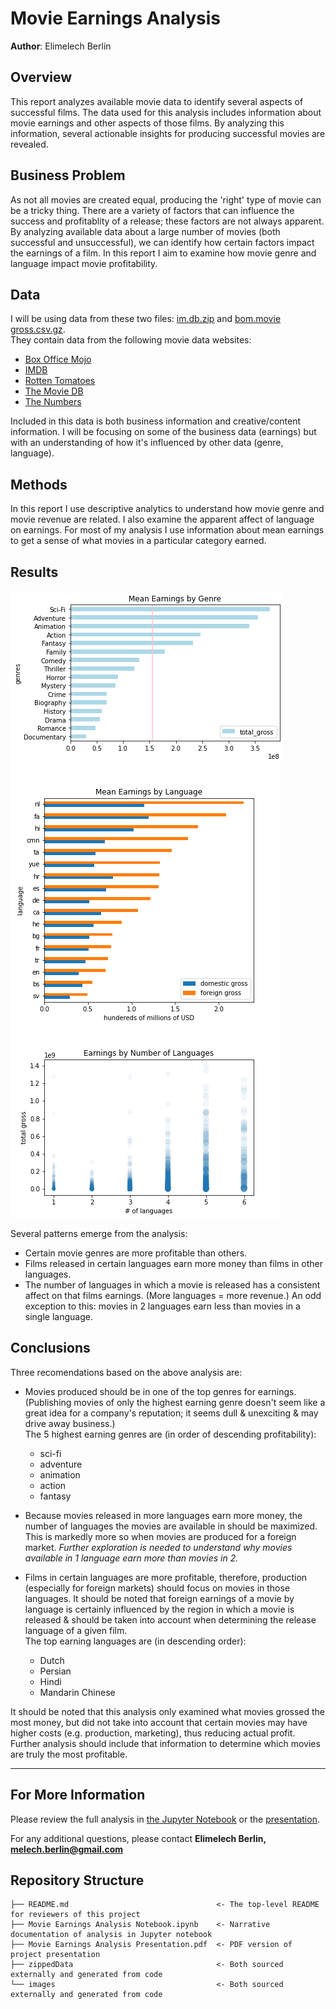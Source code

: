 # Movie Earnings Analysis

**Author**: Elimelech Berlin

## Overview

This report analyzes available movie data to identify several aspects of successful films. The data used for this analysis includes information about movie earnings and other aspects of those films. By analyzing this information, several actionable insights for producing successful movies are revealed.


## Business Problem

As not all movies are created equal, producing the 'right' type of movie can be a tricky thing. There are a variety of factors that can influence the success and profitablity of a release; these factors are not always apparent. By analyzing available data about a large number of movies (both successful and unsuccessful), we can identify how certain factors impact the earnings of a film. In this report I aim to examine how movie genre and language impact movie profitability.


## Data

I will be using data from these two files: [im.db.zip](./zippedData/im.db.zip) and [bom.movie gross.csv.gz](./zippedData/bom.movie_gross.csv.gz).  
They contain data from the following movie data websites: 
* [Box Office Mojo](https://www.boxofficemojo.com/ 'https://www.boxofficemojo.com/')
* [IMDB](https://www.imdb.com/ 'https://www.imdb.com/')
* [Rotten Tomatoes](https://www.rottentomatoes.com/ 'https://www.rottentomatoes.com/')
* [The Movie DB](https://www.themoviedb.org/ 'https://www.themoviedb.org/')
* [The Numbers](https://www.the-numbers.com/ 'https://www.the-numbers.com/')

Included in this data is both business information and creative/content information. I will be focusing on some of the business data (earnings) but with an understanding of how it's influenced by other data (genre, language).



## Methods

In this report I use descriptive analytics to understand how movie genre and movie revenue are related. I also examine the apparent affect of language on earnings. For most of my analysis I use information about mean earnings to get a sense of what movies in a particular category earned.


## Results

![genre](images/earnings_by_genre_barh.png)  
![languages](images/mean_earnings_by_lang_foreign_barh.png)  
![language_count](images/under_6_count_scatter.png)

Several patterns emerge from the analysis:
* Certain movie genres are more profitable than others.
* Films released in certain languages earn more money than films in other languages.
* The number of languages in which a movie is released has a consistent affect on that films earnings. (More languages = more revenue.) An odd exception to this: movies in 2 languages earn less than movies in a single language. 


## Conclusions

Three recomendations based on the above analysis are:
* Movies produced should be in one of the top genres for earnings. (Publishing movies of only the highest earning genre doesn't seem like a great idea for a company's reputation; it seems dull & unexciting & may drive away business.)  
The 5 highest earning genres are (in order of descending profitability):
    * sci-fi
   * adventure
    * animation
    * action
    * fantasy  
* Because movies released in more languages earn more money, the number of languages the movies are available in should be maximized. This is markedly more so when movies are produced for a foreign market. *Further exploration is needed to understand why movies available in 1 language earn more than movies in 2.*
  
* Films in certain languages are more profitable, therefore, production (especially for foreign markets) should focus on movies in those languages. It should be noted that foreign earnings of a movie by language is certainly influenced by the region in which a movie is released & should be taken into account when determining the release language of a given film.  
The top earning languages are (in descending order):
    * Dutch
    * Persian
    * Hindi
    * Mandarin Chinese
    
It should be noted that this analysis only examined what movies grossed the most money, but did not take into account that certain movies may have higher costs (e.g. production, marketing), thus reducing actual profit. Further analysis should include that information to determine which movies are truly the most profitable.
*** 

## For More Information

Please review the full analysis in [the Jupyter Notebook](Movie%20Earnings%20Analysis%20Notebook.ipynb) or the [presentation](Movie%20Earnings%20Analysis%20Presentation.pdf).

For any additional questions, please contact **Elimelech Berlin, melech.berlin@gmail.com**

## Repository Structure


```
├── README.md                                 <- The top-level README for reviewers of this project
├── Movie Earnings Analysis Notebook.ipynb    <- Narrative documentation of analysis in Jupyter notebook
├── Movie Earnings Analysis Presentation.pdf  <- PDF version of project presentation
├── zippedData                                <- Both sourced externally and generated from code
└── images                                    <- Both sourced externally and generated from code
```
